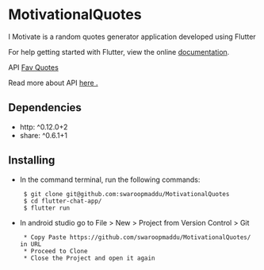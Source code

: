 # MotivationalQuotes
I Motivate is a random quotes generator application developed using Flutter

For help getting started with Flutter, view the online <a href="https://flutter.dev/">documentation</a>.

API <a href="https://favqs.com/"> Fav Quotes </a>

Read more about API <a href="https://favqs.com/api">here .</a>
 
## Dependencies 
  * http: ^0.12.0+2
  * share: ^0.6.1+1

## Installing
  * In the command terminal, run the following commands:
    ```  
     $ git clone git@github.com:swaroopmaddu/MotivationalQuotes
     $ cd flutter-chat-app/
     $ flutter run
    ```
  * In android studio go to File > New > Project from Version Control > Git
  
      ```
       * Copy Paste https://github.com/swaroopmaddu/MotivationalQuotes/ in URL
       * Proceed to Clone
       * Close the Project and open it again
      ```
